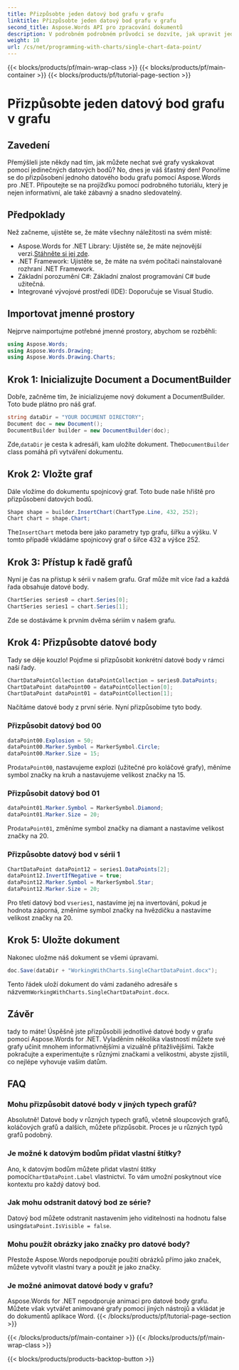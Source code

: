 ```yaml
---
title: Přizpůsobte jeden datový bod grafu v grafu
linktitle: Přizpůsobte jeden datový bod grafu v grafu
second_title: Aspose.Words API pro zpracování dokumentů
description: V podrobném podrobném průvodci se dozvíte, jak upravit jednotlivé datové body grafu pomocí Aspose.Words for .NET. Vylepšete své grafy jedinečnými značkami a velikostmi.
weight: 10
url: /cs/net/programming-with-charts/single-chart-data-point/
---
```


{{< blocks/products/pf/main-wrap-class >}}
{{< blocks/products/pf/main-container >}}
{{< blocks/products/pf/tutorial-page-section >}}

# Přizpůsobte jeden datový bod grafu v grafu

## Zavedení

Přemýšleli jste někdy nad tím, jak můžete nechat své grafy vyskakovat pomocí jedinečných datových bodů? No, dnes je váš šťastný den! Ponoříme se do přizpůsobení jednoho datového bodu grafu pomocí Aspose.Words pro .NET. Připoutejte se na projížďku pomocí podrobného tutoriálu, který je nejen informativní, ale také zábavný a snadno sledovatelný.

## Předpoklady

Než začneme, ujistěte se, že máte všechny náležitosti na svém místě:

-  Aspose.Words for .NET Library: Ujistěte se, že máte nejnovější verzi.[Stáhněte si jej zde](https://releases.aspose.com/words/net/).
- .NET Framework: Ujistěte se, že máte na svém počítači nainstalované rozhraní .NET Framework.
- Základní porozumění C#: Základní znalost programování C# bude užitečná.
- Integrované vývojové prostředí (IDE): Doporučuje se Visual Studio.

## Importovat jmenné prostory

Nejprve naimportujme potřebné jmenné prostory, abychom se rozběhli:

```csharp
using Aspose.Words;
using Aspose.Words.Drawing;
using Aspose.Words.Drawing.Charts;
```

## Krok 1: Inicializujte Document a DocumentBuilder

Dobře, začněme tím, že inicializujeme nový dokument a DocumentBuilder. Toto bude plátno pro náš graf.

```csharp
string dataDir = "YOUR DOCUMENT DIRECTORY";
Document doc = new Document();
DocumentBuilder builder = new DocumentBuilder(doc);
```

 Zde,`dataDir` je cesta k adresáři, kam uložíte dokument. The`DocumentBuilder` class pomáhá při vytváření dokumentu.

## Krok 2: Vložte graf

Dále vložíme do dokumentu spojnicový graf. Toto bude naše hřiště pro přizpůsobení datových bodů.

```csharp
Shape shape = builder.InsertChart(ChartType.Line, 432, 252);
Chart chart = shape.Chart;
```

 The`InsertChart` metoda bere jako parametry typ grafu, šířku a výšku. V tomto případě vkládáme spojnicový graf o šířce 432 a výšce 252.

## Krok 3: Přístup k řadě grafů

Nyní je čas na přístup k sérii v našem grafu. Graf může mít více řad a každá řada obsahuje datové body.

```csharp
ChartSeries series0 = chart.Series[0];
ChartSeries series1 = chart.Series[1];
```

Zde se dostáváme k prvním dvěma sériím v našem grafu. 

## Krok 4: Přizpůsobte datové body

Tady se děje kouzlo! Pojďme si přizpůsobit konkrétní datové body v rámci naší řady.

```csharp
ChartDataPointCollection dataPointCollection = series0.DataPoints;
ChartDataPoint dataPoint00 = dataPointCollection[0];
ChartDataPoint dataPoint01 = dataPointCollection[1];
```

Načítáme datové body z první série. Nyní přizpůsobíme tyto body.

### Přizpůsobit datový bod 00

```csharp
dataPoint00.Explosion = 50;
dataPoint00.Marker.Symbol = MarkerSymbol.Circle;
dataPoint00.Marker.Size = 15;
```

 Pro`dataPoint00`, nastavujeme explozi (užitečné pro koláčové grafy), měníme symbol značky na kruh a nastavujeme velikost značky na 15.

### Přizpůsobit datový bod 01

```csharp
dataPoint01.Marker.Symbol = MarkerSymbol.Diamond;
dataPoint01.Marker.Size = 20;
```

 Pro`dataPoint01`, změníme symbol značky na diamant a nastavíme velikost značky na 20.

### Přizpůsobte datový bod v sérii 1

```csharp
ChartDataPoint dataPoint12 = series1.DataPoints[2];
dataPoint12.InvertIfNegative = true;
dataPoint12.Marker.Symbol = MarkerSymbol.Star;
dataPoint12.Marker.Size = 20;
```

 Pro třetí datový bod v`series1`, nastavíme jej na invertování, pokud je hodnota záporná, změníme symbol značky na hvězdičku a nastavíme velikost značky na 20.

## Krok 5: Uložte dokument

Nakonec uložme náš dokument se všemi úpravami.

```csharp
doc.Save(dataDir + "WorkingWithCharts.SingleChartDataPoint.docx");
```

 Tento řádek uloží dokument do vámi zadaného adresáře s názvem`WorkingWithCharts.SingleChartDataPoint.docx`.

## Závěr

tady to máte! Úspěšně jste přizpůsobili jednotlivé datové body v grafu pomocí Aspose.Words for .NET. Vyladěním několika vlastností můžete své grafy učinit mnohem informativnějšími a vizuálně přitažlivějšími. Takže pokračujte a experimentujte s různými značkami a velikostmi, abyste zjistili, co nejlépe vyhovuje vašim datům.

## FAQ

### Mohu přizpůsobit datové body v jiných typech grafů?

Absolutně! Datové body v různých typech grafů, včetně sloupcových grafů, koláčových grafů a dalších, můžete přizpůsobit. Proces je u různých typů grafů podobný.

### Je možné k datovým bodům přidat vlastní štítky?

 Ano, k datovým bodům můžete přidat vlastní štítky pomocí`ChartDataPoint.Label` vlastnictví. To vám umožní poskytnout více kontextu pro každý datový bod.

### Jak mohu odstranit datový bod ze série?

 Datový bod můžete odstranit nastavením jeho viditelnosti na hodnotu false using`dataPoint.IsVisible = false`.

### Mohu použít obrázky jako značky pro datové body?

Přestože Aspose.Words nepodporuje použití obrázků přímo jako značek, můžete vytvořit vlastní tvary a použít je jako značky.

### Je možné animovat datové body v grafu?

Aspose.Words for .NET nepodporuje animaci pro datové body grafu. Můžete však vytvářet animované grafy pomocí jiných nástrojů a vkládat je do dokumentů aplikace Word.
{{< /blocks/products/pf/tutorial-page-section >}}

{{< /blocks/products/pf/main-container >}}
{{< /blocks/products/pf/main-wrap-class >}}

{{< blocks/products/products-backtop-button >}}
